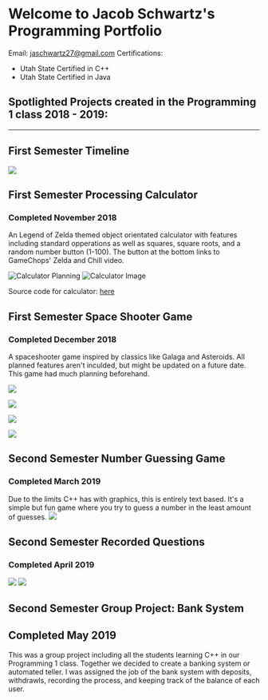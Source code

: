 # Welcome to Jacob Schwartz's Programming Portfolio
Email: jaschwartz27@gmail.com
Certifications: 
* Utah State Certified in C++
* Utah State Certified in Java

## Spotlighted Projects created in the Programming 1 class 2018 - 2019:
------
 
 ## First Semester Timeline
 ![](https://github.com/Bamboo72/2019-Programming-Portfolio/blob/master/images/Timeline.png)
 ## First Semester Processing Calculator
 ### Completed November 2018
 An Legend of Zelda themed object orientated calculator with features including standard opperations as well as squares, square roots, and a random number button (1-100). The button at the bottom links to GameChops' Zelda and Chill video.
 
 ![Calculator Planning](https://github.com/Bamboo72/2019-Programming-Portfolio/blob/master/images/_Calculator%20Plan.png)
 ![Calculator Image](https://github.com/Bamboo72/2019ProgrammingPortfolio/blob/master/images/Calculator.png)

Source code for calculator: [here](https://github.com/Bamboo72/2019-Programming-Portfolio/tree/master/Term2/Calculator/Calculator)

 ## First Semester Space Shooter Game
 ### Completed December 2018
  A spaceshooter game inspired by classics like Galaga and Asteroids. All planned features aren't inculded, but might be updated on a future date. This game had much planning beforehand.
  
![](https://github.com/Bamboo72/2019-Programming-Portfolio/blob/master/images/SpaceGameStart.png)

![](https://github.com/Bamboo72/2019-Programming-Portfolio/blob/master/images/SpaceGame.png)

![](https://github.com/Bamboo72/2019-Programming-Portfolio/blob/master/images/Asteroid%20Class%20Diagram.png)

![](https://github.com/Bamboo72/2019-Programming-Portfolio/blob/master/images/Spaceship%20Game.png)

## Second Semester Number Guessing Game
### Completed March 2019
 Due to the limits C++ has with graphics, this is entirely text based. It's a simple but fun game where you try to guess a number in the least amount of guesses.
  ![](https://github.com/Bamboo72/2019-Programming-Portfolio/blob/master/images/GuessingGame.png)
 
 ## Second Semester Recorded Questions
 ### Completed April 2019
 
 ![](https://github.com/Bamboo72/2019-Programming-Portfolio/blob/master/images/Questions.png)
 ![](https://github.com/Bamboo72/2019-Programming-Portfolio/blob/master/images/RecordedQuestions.png)
 
 ## Second Semester Group Project: Bank System
 ## Completed May 2019
  This was a group project including all the students learning C++ in our Programming 1 class. Together we decided to create a banking system or automated teller. I was assigned the job of the bank system with deposits, withdrawls, recording the process, and keeping track of the balance of each user.
